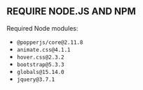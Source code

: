## REQUIRE NODE.JS AND NPM

Required Node modules:

*   `@popperjs/core@2.11.8`
*   `animate.css@4.1.1`
*   `hover.css@2.3.2`
*   `bootstrap@5.3.3`
*   `globals@15.14.0`
*   `jquery@3.7.1`
